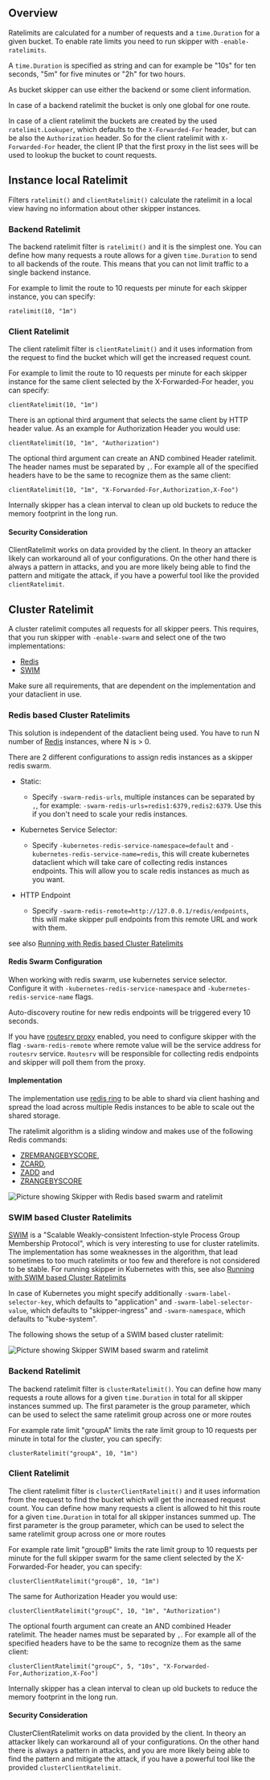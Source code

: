## Overview

Ratelimits are calculated for a number of requests and a
`time.Duration` for a given bucket. To enable rate limits you need to
run skipper with `-enable-ratelimits`.

A `time.Duration` is specified as string and can for example be "10s"
for ten seconds, "5m" for five minutes or "2h" for two hours.

As bucket skipper can use either the backend or some client
information.

In case of a backend ratelimit the bucket is only one global for one
route.

In case of a client ratelimit the buckets are created by the
used `ratelimit.Lookuper`, which defaults to the `X-Forwarded-For`
header, but can be also the `Authorization` header. So for the client
ratelimit with `X-Forwarded-For` header, the client IP that the first
proxy in the list sees will be used to lookup the bucket to count
requests.

## Instance local Ratelimit

Filters `ratelimit()` and `clientRatelimit()` calculate the ratelimit
in a local view having no information about other skipper instances.

### Backend Ratelimit

The backend ratelimit filter is `ratelimit()` and it is the simplest
one. You can define how many requests a route allows for a given
`time.Duration` to send to all backends of the route. This means that you
can not limit traffic to a single backend instance.

For example to limit the route to 10 requests per minute for each
skipper instance, you can specify:

```
ratelimit(10, "1m")
```

### Client Ratelimit

The client ratelimit filter is `clientRatelimit()` and it uses
information from the request to find the bucket which will get the
increased request count.

For example to limit the route to 10 requests per minute for each
skipper instance for the same client selected by the X-Forwarded-For
header, you can specify:

```
clientRatelimit(10, "1m")
```

There is an optional third argument that selects the same client by HTTP
header value. As an example for Authorization Header you would use:

```
clientRatelimit(10, "1m", "Authorization")
```

The optional third argument can create an AND combined Header
ratelimit. The header names must be separated by `,`. For example all of the
specified headers have to be the same to recognize them as the same
client:

```
clientRatelimit(10, "1m", "X-Forwarded-For,Authorization,X-Foo")
```

Internally skipper has a clean interval to clean up old buckets to reduce
the memory footprint in the long run.

#### Security Consideration

ClientRatelimit works on data provided by the client. In theory an
attacker likely can workaround all of your configurations. On the
other hand there is always a pattern in attacks, and you are more
likely being able to find the pattern and mitigate the attack, if you
have a powerful tool like the provided `clientRatelimit`.

## Cluster Ratelimit

A cluster ratelimit computes all requests for all skipper peers. This
requires, that you run skipper with `-enable-swarm` and select one of
the two implementations:

- [Redis](https://redis.io)
- [SWIM](https://www.cs.cornell.edu/projects/Quicksilver/public_pdfs/SWIM.pdf)

Make sure all requirements, that are dependent on the implementation
and your dataclient in use.

### Redis based Cluster Ratelimits

This solution is independent of the dataclient being used.  You have
to run N number of [Redis](https://redis.io) instances, where N is >
0.

There are 2 different configurations to assign redis instances as a skipper redis swarm.

- Static:
    - Specify `-swarm-redis-urls`, multiple instances can be separated
    by `,`, for example: `-swarm-redis-urls=redis1:6379,redis2:6379`. Use this if you don't need to scale your redis instances. 

- Kubernetes Service Selector:
    - Specify `-kubernetes-redis-service-namespace=default` and `-kubernetes-redis-service-name=redis`, this will create kubernetes dataclient which will take care of collecting redis instances endpoints. This will allow you to scale redis instances as much as you want.

-  HTTP Endpoint
    - Specify `-swarm-redis-remote=http://127.0.0.1/redis/endpoints`, this will make skipper pull endpoints from this remote URL and work with them.

see also [Running with
Redis based Cluster Ratelimits](../kubernetes/ingress-controller.md#redis-based)

#### Redis Swarm Configuration

When working with redis swarm, use kubernetes service selector. Configure it with `-kubernetes-redis-service-namespace` and `-kubernetes-redis-service-name` flags.

Auto-discovery routine for new redis endpoints will be triggered every 10 seconds.

If you have [routesrv proxy](https://opensource.zalando.com/skipper/kubernetes/ingress-controller/#routesrv) enabled, you need to configure skipper with the flag `-swarm-redis-remote` where remote value will be the service address for `routesrv` service. `Routesrv` will be responsible for collecting redis endpoints and skipper will poll them from the proxy.

#### Implementation

The implementation use [redis ring](https://godoc.org/github.com/go-redis/redis#Ring)
to be able to shard via client hashing and spread the load across
multiple Redis instances to be able to scale out the shared storage.

The ratelimit algorithm is a sliding window and makes use of the
following Redis commands:

- [ZREMRANGEBYSCORE](https://redis.io/commands/zremrangebyscore),
- [ZCARD](https://redis.io/commands/zcard),
- [ZADD](https://redis.io/commands/zadd) and
- [ZRANGEBYSCORE](https://redis.io/commands/zrangebyscore)

![Picture showing Skipper with Redis based swarm and ratelimit](../img/redis-and-cluster-ratelimit.svg)

### SWIM based Cluster Ratelimits

[SWIM](https://www.cs.cornell.edu/projects/Quicksilver/public_pdfs/SWIM.pdf)
is a "Scalable Weakly-consistent Infection-style Process Group
Membership Protocol", which is very interesting to use for cluster
ratelimits. The implementation has some weaknesses in the algorithm,
that lead sometimes to too much ratelimits or too few and therefore is
not considered to be stable. For running skipper in Kubernetes with
this, see also [Running with SWIM based Cluster Ratelimits](../kubernetes/ingress-controller.md#swim-based)

In case of Kubernetes you might specify additionally
`-swarm-label-selector-key`, which defaults to "application" and
`-swarm-label-selector-value`, which defaults to "skipper-ingress" and
`-swarm-namespace`, which defaults to "kube-system".

The following shows the setup of a SWIM based cluster ratelimit:

![Picture showing Skipper SWIM based swarm and ratelimit](../img/swarm-and-cluster-ratelimit.svg)

### Backend Ratelimit

The backend ratelimit filter is `clusterRatelimit()`. You can define
how many requests a route allows for a given `time.Duration` in total
for all skipper instances summed up. The first parameter is the group
parameter, which can be used to select the same ratelimit group across
one or more routes

For example rate limit "groupA" limits the rate limit group to 10
requests per minute in total for the cluster, you can specify:

```
clusterRatelimit("groupA", 10, "1m")
```

### Client Ratelimit

The client ratelimit filter is `clusterClientRatelimit()` and it uses
information from the request to find the bucket which will get the
increased request count.  You can define how many requests a client is
allowed to hit this route for a given `time.Duration` in total for all
skipper instances summed up. The first parameter is the group
parameter, which can be used to select the same ratelimit group across
one or more routes

For example rate limit "groupB" limits the rate limit group to 10
requests per minute for the full skipper swarm for the same client
selected by the X-Forwarded-For header, you can specify:

```
clusterClientRatelimit("groupB", 10, "1m")
```

The same for Authorization Header you would use:

```
clusterClientRatelimit("groupC", 10, "1m", "Authorization")
```

The optional fourth argument can create an AND combined Header
ratelimit. The header names must be separated by `,`. For example all
of the specified headers have to be the same to recognize them as the
same client:

```
clusterClientRatelimit("groupC", 5, "10s", "X-Forwarded-For,Authorization,X-Foo")
```

Internally skipper has a clean interval to clean up old buckets to reduce
the memory footprint in the long run.

#### Security Consideration

ClusterClientRatelimit works on data provided by the client. In theory an
attacker likely can workaround all of your configurations. On the
other hand there is always a pattern in attacks, and you are more
likely being able to find the pattern and mitigate the attack, if you
have a powerful tool like the provided `clusterClientRatelimit`.
